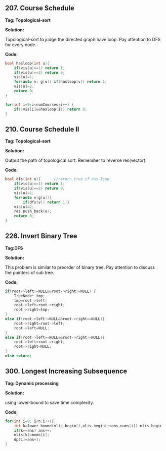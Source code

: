 

## 207. Course Schedule

**Tag: Topological-sort**

**Solution:**

Topological-sort to judge the directed graph have loop. Pay attention to DFS for every node.

**Code:**

```c++
bool hasloop(int u){
    if(vis[u]==1) return 1;
    if(vis[u]==2) return 0;
    vis[u]=1;
    for(auto v: g[u]) if(hasloop(v)) return 1;
    vis[u]=2;
    return 0;
}

for(int i=0;i<numCourses;i++) {
	if(!vis[i]&&hasloop(i)) return 0;
}
```



## 210. Course Schedule II

**Tag: Topological-sort**

**Solution:**

Output the path of topological sort. Remember to reverse res(vector<int>).

**Code:**

```c++
bool dfs(int u){      //return true if has loop
    if(vis[u]==1) return 1;
    if(vis[u]==2) return 0;
    vis[u]=1;
    for(auto v:g[u]){
        if(dfs(v)) return 1;}
    vis[u]=2;
    res.push_back(u);
    return 0;
}
```



## 226. Invert Binary Tree

**Tag:DFS**

**Solution:**

This problem is similar to preorder of binary tree.  Pay attention to discuss the pointers of sub tree.

**Code:** 

```c++
if(root->left!=NULL&&root->right!=NULL) {
    TreeNode* tmp;
	tmp=root->left;
	root->left=root->right;
	root->right=tmp;
}
else if(root->left!=NULL&&root->right==NULL){
    root->right=root->left;
    root->left=NULL;
}
else if(root->left==NULL&&root->right!=NULL){
	root->left=root->right;
	root->right=NULL;
}
else return;
```



## 300.  Longest Increasing Subsequence

**Tag: Dynamic processing**

**Solution:**

using lower-bound to save time complexity.

**Code:** 

```c++
for(int i=0; i<n;i++){
	int k=lower_bound(nlis.begin(),nlis.begin()+ans,nums[i])-nlis.begin();
	if(k==ans) ans++;
	nlis[k]=nums[i];
	dp[i]=ans+1;
}
```

